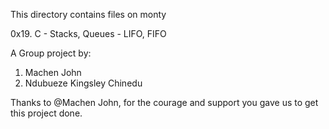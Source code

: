 This directory contains files on monty

0x19. C - Stacks, Queues - LIFO, FIFO

A Group project by:
1. Machen John
2. Ndubueze Kingsley Chinedu

Thanks to @Machen John, for the courage and support you gave us to get this project done.
